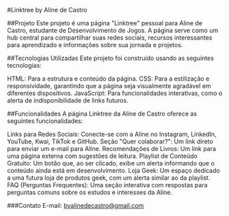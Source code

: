 #Linktree by Aline de Castro

##Projeto
Este projeto é uma página "Linktree" pessoal para Aline de Castro, estudante de Desenvolvimento de Jogos. A página serve como um hub central para compartilhar suas redes sociais, recursos interessantes para aprendizado e informações sobre sua jornada e projetos.

##Tecnologias Utilizadas
Este projeto foi construído usando as seguintes tecnologias:

HTML: Para a estrutura e conteúdo da página.
CSS: Para a estilização e responsividade, garantindo que a página seja visualmente agradável em diferentes dispositivos.
JavaScript: Para funcionalidades interativas, como o alerta de indisponibilidade de links futuros.

##Funcionalidades
A página Linktree da Aline de Castro oferece as seguintes funcionalidades:

Links para Redes Sociais: Conecte-se com a Aline no Instagram, LinkedIn, YouTube, Kwai, TikTok e GitHub.
Seção "Quer colaborar?": Um link direto para enviar um e-mail para Aline.
Recomendações de Livros: Um link para uma página externa com sugestões de leitura.
Playlist de Conteúdo Gratuito: Um botão que, ao ser clicado, exibe um alerta informando que o conteúdo ainda está em desenvolvimento.
Loja Geek: Um espaço dedicado a uma futura loja de produtos geek, com um alerta similar ao da playlist.
FAQ (Perguntas Frequentes): Uma seção interativa com respostas para perguntas comuns sobre os estudos e interesses da Aline.

###Contato
E-mail: byalinedecastro@gmail.com
